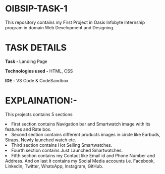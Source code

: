 # OIBSIP-TASK-1
<p>This repository contains my First Project in Oasis Infobyte Internship program in domain Web Development and Designing.</p>
<h1>TASK DETAILS</h1>
<p><strong>Task - </strong>Landing Page</p>
<p><strong>Technologies used - </strong>HTML, CSS</p>
<p><strong>IDE - </strong>VS Code & CodeSandbox</p>
<h1>EXPLAINATION:-</h1>
<p>This projects contains 5 sections</p>
<li>First section contains Navigation bar and Smartwatch image with its features and Rate box.</li>
<li>Second section contains different products images in circle like Earbuds, Straps, Newly launched watch etc.</li>
<li>Third section contains Hot Selling Smartwatches.</li>
<li>Fourth section contains Just Launched Smartwatches.</li>
<li>Fifth section contains my Contact like Email id and Phone Number and Address. And on last it contains my Social Media accounts i.e. Facebook, Linkedin, Twitter, WhatsApp, Instagram, GitHub.</li>
